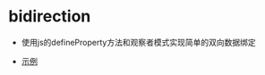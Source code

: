 # bidirection
- 使用js的defineProperty方法和观察者模式实现简单的双向数据绑定

- [示例](https://erintony.github.io/discreteness/js_bidirection/)